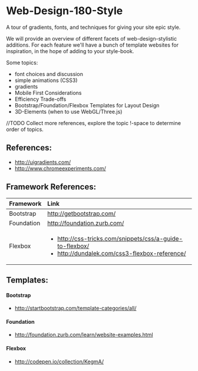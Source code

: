 Web-Design-180-Style
====================

A tour of gradients, fonts, and techniques for giving your site epic style.

We will provide an overview of different facets of web-design-stylistic additions.  For each feature we'll have a bunch of template websites for inspiration, in the hope of adding to your style-book.


Some topics:
- font choices and discussion
- simple animations (CSS3)
- gradients
- Mobile First Considerations
- Efficiency Trade-offs
- Bootstrap/Foundation/Flexbox Templates for Layout Design
- 3D-Elements (when to use WebGL/Three.js)

//TODO Collect more references, explore the topic !-space to determine order of topics.

## References:

- http://uigradients.com/
- http://www.chromeexperiments.com/


## Framework References:

| Framework | Link |
| :--- | :--- |
|  Bootstrap | http://getbootstrap.com/ |
| Foundation | http://foundation.zurb.com/ |
| Flexbox |   <ul><li>http://css-tricks.com/snippets/css/a-guide-to-flexbox/</li><li>http://dundalek.com/css3-flexbox-reference/ </li> |


## Templates:

#### Bootstrap
  - http://startbootstrap.com/template-categories/all/

#### Foundation
  - http://foundation.zurb.com/learn/website-examples.html

#### Flexbox
  - http://codepen.io/collection/KegmA/
